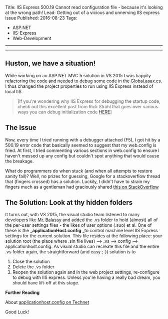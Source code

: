 Title: IIS Express 500.19 Cannot read configuration file - because it's looking at the wrong path!
Lead: Getting out of a vicious and unnerving IIS express issue
Published: 2016-08-23
Tags:
  - ASP.NET
  - IIS-Express
  - Web-Development
---

---

## Huston, we have a situation!

While working on an ASP.NET MVC 5 solution in VS 2015 I was happily refactoring the code and needed to debug some code in the Global.asax.cs. I thus changed the project properties to run using IIS Express instead of local IIS.
> [If you're wondering why IIS Express for debugging the startup code, check out this excellent post from Rick Strahl that goes over various ways you can debug initialization code [HERE](https://weblog.west-wind.com/posts/2011/Dec/15/Debugging-ApplicationStart-and-Module-Initialization-with-IIS-and-Visual-Studio)]

## The Issue

Now, every time I tried running with a debugger attached (F5), I got hit by a 500.19 error code that basically seemed to suggest that my web.config is fried. At first, I tried commenting various sections in web.config to ensure I haven't messed up any config but couldn't spot anything that would cause the breakage.

What do programmers do when stuck (and when all attempts to restore sanity fail)? Well, no prizes for guessing, Google for a stackoverflow thread that (fingers crossed) has a solution. Luckily, I didn't have to strain my fingers much as a gentleman had graciously shared [this on StackOverflow](http://stackoverflow.com/a/37784901/190476)

## The Solution: Look at thy hidden folders

It turns out, with VS 2015, the visual studio team listened to many developers like [Mr. Balassy](https://gyorgybalassy.wordpress.com/2015/03/06/i-asked-for-a-vs-folder-and-the-vs-team-gave-it-to-me/) and added the .vs folder to hold (almost) all of the per-user settings files - the likes of user options (.suo) et al. One of these is the _**applicationHost.config** _to control machine level IIS Express settings for the current solution. This file resides at the following place: your solution root (the place where .sln file lives) --> .vs --> config --> applicationhost.config. As visual studio can recreate this file and the entire .vs folder again, the straightforward (and easy ;-)) solution is to

1.  Close the solution
2.  Delete the .vs folder
3.  Reopen the solution again and in the web project settings, re-configure to debug with IIS express.
Unless you're having a really bad dream, you should have lift-off at this stage.

**Further Reading**

About [applicationhost.config on Technet](http://www.iis.net/learn/get-started/planning-your-iis-architecture/introduction-to-applicationhostconfig)

Good Luck!